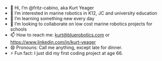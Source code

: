 - 👋 Hi, I’m @fritz-cabino, aka Kurt Yeager
- 👀 I’m interested in marine robotics in K12, JC and university education
- 🌱 I’m learning something new every day
- 💞️ I’m looking to collaborate on low cost marine robotics projects for schools
- 📫 How to reach me: kurt@bluerobotics.com or https://www.linkedin.com/in/kurt-yeager
- 😄 Pronouns: Call me anything, except late for dinner.
- ⚡ Fun fact: I just did my first coding project at age 66.

<!---
fritz-cabino/fritz-cabino is a ✨ special ✨ repository because its `README.md` (this file) appears on your GitHub profile.
You can click the Preview link to take a look at your changes.
--->
